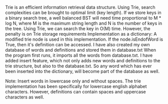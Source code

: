 Trie is an efficient information retrieval data structure.
Using Trie, search complexities can be brought to optimal limit (key length).
If we store keys in a binary search tree, a well balanced BST will need time proportional to M * log N, where M is the maximum string length and N is the number of keys in the tree.
Using Trie, we can search the key in O(M) time. However, the penalty is on Trie storage requirements
Implementation as a dictionary:
A modified trie node is used in this implementation. If the node.isEndofWord is True, then it's definition can be accessed.
I have also created my own database of words and definitions and stored them in database.txt
When the program first runs, it imports all the words from database.txt.
I have added insert feature, which not only adds new words and definitions to the trie structure, but also to the database.txt.
So any word which has ever been  inserted into the dictionary, will become part of the database as well.


Note: Insert words in lowercase only and without spaces. The trie implementation has been specifically for lowercase english alphabet characters.
      However, definitions can contain spaces and uppercase characters as well. 
